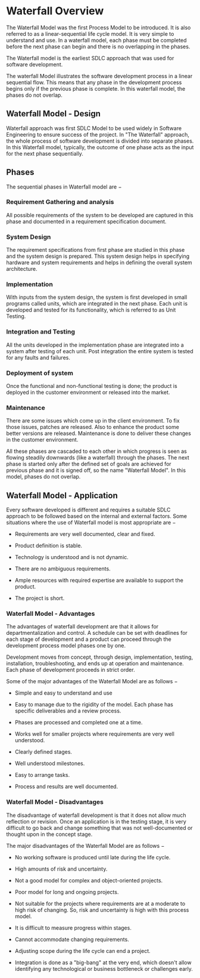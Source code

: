 # Waterfall Overview

 

The Waterfall Model was the first Process Model to be introduced. It is also referred to as a linear-sequential life cycle model. It is very simple to understand and use. In a waterfall model, each phase must be completed before the next phase can begin and there is no overlapping in the phases.

 

The Waterfall model is the earliest SDLC approach that was used for software development.

 

The waterfall Model illustrates the software development process in a linear sequential flow. This means that any phase in the development process begins only if the previous phase is complete. In this waterfall model, the phases do not overlap.

 

 

## Waterfall Model - Design

 

Waterfall approach was first SDLC Model to be used widely in Software Engineering to ensure success of the project. In "The Waterfall" approach, the whole process of software development is divided into separate phases. In this Waterfall model, typically, the outcome of one phase acts as the input for the next phase sequentially.

 

## Phases

The sequential phases in Waterfall model are −

 

### Requirement Gathering and analysis


All possible requirements of the system to be developed are captured in this phase and documented in a requirement specification document.

 

### System Design


The requirement specifications from first phase are studied in this phase and the system design is prepared. This system design helps in specifying hardware and system requirements and helps in defining the overall system architecture.


     

### Implementation


With inputs from the system design, the system is first developed in small programs called units, which are integrated in the next phase. Each unit is developed and tested for its functionality, which is referred to as Unit Testing.

 

### Integration and Testing


All the units developed in the implementation phase are integrated into a system after testing of each unit. Post integration the entire system is tested for any faults and failures.

 

### Deployment of system


Once the functional and non-functional testing is done; the product is deployed in the customer environment or released into the market.


### Maintenance


There are some issues which come up in the client environment. To fix those issues, patches are released. Also to enhance the product some better versions are released. Maintenance is done to deliver these changes in the customer environment.

 
All these phases are cascaded to each other in which progress is seen as flowing steadily downwards (like a waterfall) through the phases. The next phase is started only after the defined set of goals are achieved for previous phase and it is signed off, so the name "Waterfall Model". In this model, phases do not overlap.

 

 
## Waterfall Model - Application


Every software developed is different and requires a suitable SDLC approach to be followed based on the internal and external factors. Some situations where the use of Waterfall model is most appropriate are −

*   Requirements are very well documented, clear and fixed.

*   Product definition is stable.

*   Technology is understood and is not dynamic.

*   There are no ambiguous requirements.

*   Ample resources with required expertise are available to support the product.

*   The project is short.
 

### Waterfall Model - Advantages

 

The advantages of waterfall development are that it allows for departmentalization and control. A schedule can be set with deadlines for each stage of development and a product can proceed through the development process model phases one by one.

 

Development moves from concept, through design, implementation, testing, installation, troubleshooting, and ends up at operation and maintenance. Each phase of development proceeds in strict order.

 

Some of the major advantages of the Waterfall Model are as follows −

*   Simple and easy to understand and use

*   Easy to manage due to the rigidity of the model. Each phase has specific deliverables and a review process.

*   Phases are processed and completed one at a time.

*   Works well for smaller projects where requirements are very well understood.

*   Clearly defined stages.

*   Well understood milestones.

*   Easy to arrange tasks.

*   Process and results are well documented.


 
### Waterfall Model - Disadvantages


The disadvantage of waterfall development is that it does not allow much reflection or revision. Once an application is in the testing stage, it is very difficult to go back and change something that was not well-documented or thought upon in the concept stage.


The major disadvantages of the Waterfall Model are as follows −

*   No working software is produced until late during the life cycle.

*   High amounts of risk and uncertainty.

*   Not a good model for complex and object-oriented projects.

*   Poor model for long and ongoing projects.

*   Not suitable for the projects where requirements are at a moderate to high risk of changing. So, risk and uncertainty is high with this process model.

*   It is difficult to measure progress within stages.

*   Cannot accommodate changing requirements.

*   Adjusting scope during the life cycle can end a project.
 
*   Integration is done as a "big-bang" at the very end, which doesn't allow identifying any technological or business bottleneck or challenges early.
